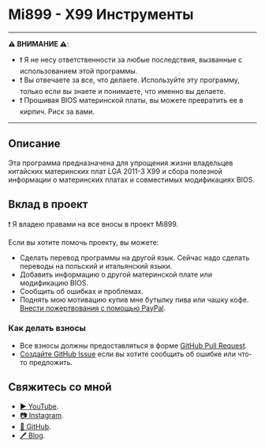 ﻿# Mi899 - X99 Инструменты

------------

**⚠️ ВНИМАНИЕ ⚠️**:

- ❗ Я не несу ответственности за любые последствия, вызванные с использованием этой программы.
- ❗ Вы отвечаете за все, что делаете. Используйте эту программу, только если вы знаете и понимаете, что именно вы делаете.
- ❗ Прошивая BIOS материнской платы, вы можете превратить ее в кирпич. Риск за вами.

------------

## Описание

Эта программа предназначена для упрощения жизни владельцев китайских материнских плат LGA 2011-3 X99 и сбора полезной информации о материнских платах и совместимых модификациях BIOS.

## Вклад в проект

❗ Я владею правами на все вносы в проект Mi899.

Если вы хотите помочь проекту, вы можете:

- Сделать перевод программы на другой язык. Сейчас надо сделать переводы на польский и итальянский языки.
- Добавить информацию о другой материнской плате или модификацию BIOS.
- Сообщить об ошибках и проблемах.
- Поднять мою мотивацию купив мне бутылку пива или чашку кофе. [Внести пожертвования с помощью PayPal](https://www.paypal.com/cgi-bin/webscr?cmd=_s-xclick&hosted_button_id=LXN9NNXVF34M8&source=url).

### Как делать взносы

- Все взносы должны предоставляться в форме [GitHub Pull Request](https://yangsu.github.io/pull-request-tutorial/#:~:text=What%20is%20a%20Pull%20Request,follow%2Dup%20commits%20if%20necessary.).
- [Создайте GitHub Issue](https://github.com/miyconst/Mi899) если вы хотите сообщить об ошибке или что-то предложить.

## Свяжитесь со мной

- [▶️ YouTube](https://www.youtube.com/c/Miyconst).
- [📷 Instagram](https://www.instagram.com/mi8.se/).
- [📜 GitHub](https://github.com/miyconst).
- [🖊️ Blog](https://www.miyconst.com/).
